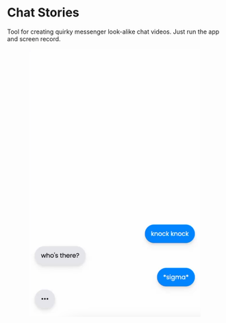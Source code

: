 # Chat Stories
Tool for creating quirky messenger look-alike chat videos. Just run the app and screen record.

<center>
<img src="./.github/screenie.png" width="400px"/>
</center>
